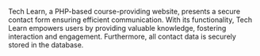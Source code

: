 Tech Learn, a PHP-based course-providing website, presents a secure contact form ensuring efficient communication. With its functionality, Tech Learn empowers users by providing valuable knowledge, fostering interaction and engagement. Furthermore, all contact data is securely stored in the database.
